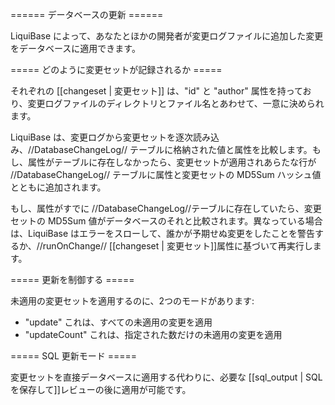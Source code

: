 ====== データベースの更新 ======

LiquiBase によって、あなたとほかの開発者が変更ログファイルに追加した変更をデータベースに適用できます。


===== どのように変更セットが記録されるか =====

それぞれの [[changeset | 変更セット]] は、"id" と "author" 属性を持っており、変更ログファイルのディレクトリとファイル名とあわせて、一意に決められます。

LiquiBase は、変更ログから変更セットを逐次読み込み、//DatabaseChangeLog// テーブルに格納された値と属性を比較します。もし、属性がテーブルに存在しなかったら、変更セットが適用されあらたな行が //DatabaseChangeLog// テーブルに属性と変更セットの MD5Sum ハッシュ値とともに追加されます。

もし、属性がすでに //DatabaseChangeLog//テーブルに存在していたら、変更セットの MD5Sum 値がデータベースのそれと比較されます。異なっている場合は、LiquiBase はエラーをスローして、誰かが予期せぬ変更をしたことを警告するか、//runOnChange// [[changeset | 変更セット]]属性に基づいて再実行します。

===== 更新を制御する =====

未適用の変更セットを適用するのに、2つのモードがあります:
  - "update" これは、すべての未適用の変更を適用
  - "updateCount" これは、指定された数だけの未適用の変更を適用

===== SQL 更新モード =====

変更セットを直接データベースに適用する代わりに、必要な [[sql_output | SQL を保存して]]レビューの後に適用が可能です。